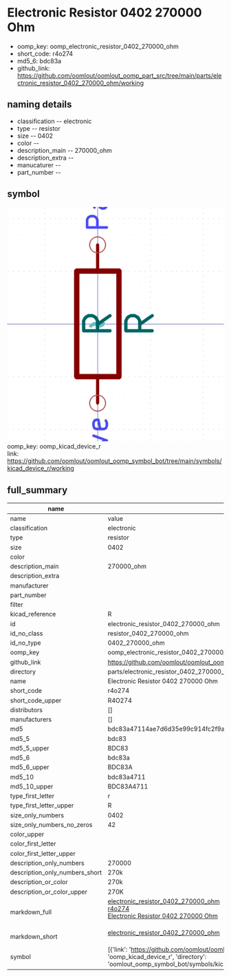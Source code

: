 # Electronic Resistor 0402 270000 Ohm

  
* oomp_key: oomp_electronic_resistor_0402_270000_ohm 
* short_code: r4o274
* md5_6: bdc83a  
* github_link: https://github.com/oomlout/oomlout_oomp_part_src/tree/main/parts/electronic_resistor_0402_270000_ohm/working  
## naming details
* classification -- electronic
* type -- resistor
* size -- 0402
* color -- 
* description_main -- 270000_ohm
* description_extra -- 
* manucaturer -- 
* part_number -- 



## symbol

![](symbol/0/working/working_600.png)  
oomp_key: oomp_kicad_device_r  
link: https://github.com/oomlout/oomlout_oomp_symbol_bot/tree/main/symbols/kicad_device_r/working  


## full_summary
| name | value | 
| --- | --- | 
| name | value | 
| classification | electronic | 
| type | resistor | 
| size | 0402 | 
| color |  | 
| description_main | 270000_ohm | 
| description_extra |  | 
| manufacturer |  | 
| part_number |  | 
| filter |  | 
| kicad_reference | R | 
| id | electronic_resistor_0402_270000_ohm | 
| id_no_class | resistor_0402_270000_ohm | 
| id_no_type | 0402_270000_ohm | 
| oomp_key | oomp_electronic_resistor_0402_270000_ohm | 
| github_link | https://github.com/oomlout/oomlout_oomp_part_src/tree/main/parts/electronic_resistor_0402_270000_ohm/working | 
| directory | parts/electronic_resistor_0402_270000_ohm | 
| name | Electronic Resistor 0402 270000 Ohm | 
| short_code | r4o274 | 
| short_code_upper | R4O274 | 
| distributors | [] | 
| manufacturers | [] | 
| md5 | bdc83a47114ae7d6d35e99c914fc2f9a | 
| md5_5 | bdc83 | 
| md5_5_upper | BDC83 | 
| md5_6 | bdc83a | 
| md5_6_upper | BDC83A | 
| md5_10 | bdc83a4711 | 
| md5_10_upper | BDC83A4711 | 
| type_first_letter | r | 
| type_first_letter_upper | R | 
| size_only_numbers | 0402 | 
| size_only_numbers_no_zeros | 42 | 
| color_upper |  | 
| color_first_letter |  | 
| color_first_letter_upper |  | 
| description_only_numbers | 270000 | 
| description_only_numbers_short | 270k | 
| description_or_color | 270k | 
| description_or_color_upper | 270K | 
| markdown_full | [electronic_resistor_0402_270000_ohm](https://github.com/oomlout/oomlout_oomp_part_src/tree/main/parts/electronic_resistor_0402_270000_ohm/working)<br>[r4o274](https://github.com/oomlout/oomlout_oomp_part_src/tree/main/parts/electronic_resistor_0402_270000_ohm/working)<br>[Electronic Resistor 0402 270000 Ohm](https://github.com/oomlout/oomlout_oomp_part_src/tree/main/parts/electronic_resistor_0402_270000_ohm/working)<br><br> | 
| markdown_short | [electronic_resistor_0402_270000_ohm](https://github.com/oomlout/oomlout_oomp_part_src/tree/main/parts/electronic_resistor_0402_270000_ohm/working)<br><br> | 
| symbol | [{'link': 'https://github.com/oomlout/oomlout_oomp_symbol_bot/tree/main/symbols/kicad_device_r', 'oomp_key': 'oomp_kicad_device_r', 'directory': 'oomlout_oomp_symbol_bot/symbols/kicad_device_r//working/working.kicad_sym'}] | 
